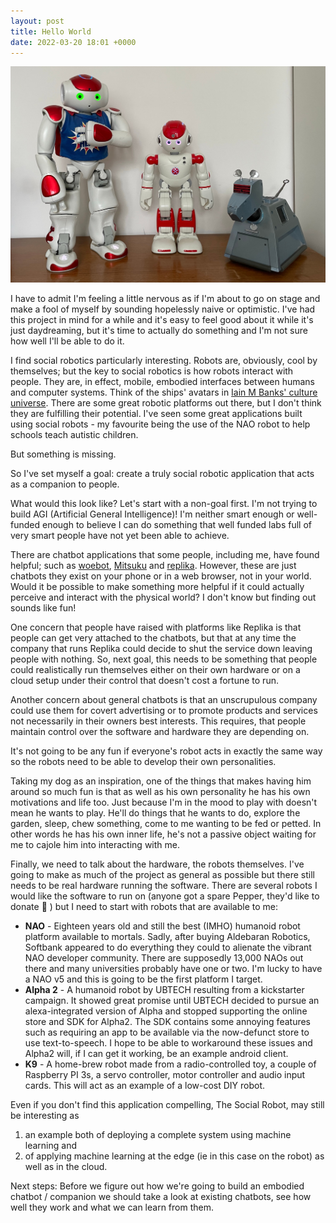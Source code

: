 ```yaml
---
layout: post
title: Hello World
date: 2022-03-20 18:01 +0000
---
```


![The Robots](/assets/posts/2022-03-20-hello-world/the-robots.jpg)

I have to admit I'm feeling a little nervous as if I'm about to go on stage and make a fool of myself by sounding hopelessly naive or optimistic. I've had this project in mind for a while and it's easy to feel good about it while it's just daydreaming, but it's time to actually do something and I'm not sure how well I'll be able to do it.

I find social robotics particularly interesting. Robots are, obviously, cool by themselves; but the key to social robotics is how robots interact with people. They are, in effect, mobile, embodied interfaces between humans and computer systems. Think of the ships' avatars in [Iain M Banks' culture universe](https://en.wikipedia.org/wiki/Culture_series). There are some great robotic platforms out there, but I don't think they are fulfilling their potential. I've seen some great applications built using social robots - my favourite being the use of the NAO robot to help schools teach autistic children.

But something is missing.

So I've set myself a goal: create a truly social robotic application that acts as a companion to people.

What would this look like? Let's start with a non-goal first. I'm not trying to build AGI (Artificial General Intelligence)! I'm neither smart enough or well-funded enough to believe I can do something that well funded labs full of very smart people have not yet been able to achieve.

There are chatbot applications that some people, including me, have found helpful; such as [woebot](https://woebothealth.com/), [Mitsuku](http://www.mitsuku.com) and [replika](https://replika.ai/). However, these are just chatbots they exist on your phone or in a web browser, not in your world. Would it be possible to make something more helpful if it could actually perceive and interact with the physical world? I don't know but finding out sounds like fun!

One concern that people have raised with platforms like Replika is that people can get very attached to the chatbots, but that at any time the company that runs Replika could decide to shut the service down leaving people with nothing. So, next goal, this needs to be something that people could realistically run themselves either on their own hardware or on a cloud setup under their control that doesn't cost a fortune to run.

Another concern about general chatbots is that an unscrupulous company could use them for covert advertising or to promote products and services not necessarily in their owners best interests. This requires, that people maintain control over the software and hardware they are depending on.

It's not going to be any fun if everyone's robot acts in exactly the same way so the robots need to be able to develop their own personalities.

Taking my dog as an inspiration, one of the things that makes having him around so much fun is that as well as his own personality he has his own motivations and life too. Just because I'm in the mood to play with doesn't mean he wants to play. He'll do things that he wants to do, explore the garden, sleep, chew something, come to me wanting to be fed or petted. In other words he has his own inner life, he's not a passive object waiting for me to cajole him into interacting with me.

Finally, we need to talk about the hardware, the robots themselves. I've going to make as much of the project as general as possible but there still needs to be real hardware running the software. There are several robots I would like the software to run on (anyone got a spare Pepper, they'd like to donate 🙂 ) but I need to start with robots that are available to me:

- **NAO** - Eighteen years old and still the best (IMHO) humanoid robot platform available to mortals. Sadly, after buying Aldebaran Robotics, Softbank appeared to do everything they could to alienate the vibrant NAO developer community. There are supposedly 13,000 NAOs out there and many universities probably have one or two. I'm lucky to have a NAO v5 and this is going to be the first platform I target.
- **Alpha 2** - A humanoid robot by UBTECH resulting from a kickstarter campaign. It showed great promise until UBTECH decided to pursue an alexa-integrated version of Alpha and stopped supporting the online store and SDK for Alpha2. The SDK contains some annoying features such as requiring an app to be available via the now-defunct store to use text-to-speech. I hope to be able to workaround these issues and Alpha2 will, if I can get it working, be an example android client.
- **K9** - A home-brew robot made from a radio-controlled toy, a couple of Raspberry PI 3s, a servo controller, motor controller and audio input cards. This will act as an example of a low-cost DIY robot.

Even if you don't find this application compelling, The Social Robot, may still be interesting as

1. an example both of deploying a complete system using machine learning and
2. of applying machine learning at the edge (ie in this case on the robot) as well as in the cloud.

Next steps: Before we figure out how we're going to build an embodied chatbot / companion we should take a look at existing chatbots, see how well they work and what we can learn from them.
